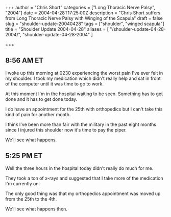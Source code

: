 +++
author = "Chris Short"
categories = ["Long Thoracic Nerve Palsy", "2004"]
date = 2004-04-28T17:25:00Z
description = "Chris Short suffers from Long Thoracic Nerve Palsy with Winging of the Scapula"
draft = false
slug = "shoulder-update-20040428"
tags = ["shoulder", "winged scapula"]
title = "Shoulder Update 2004-04-28"
aliases = [
    "/shoulder-update-04-28-2004/",
    "shoulder-update-04-28-2004"
]

+++

## 8:56 AM ET

I woke up this morning at 0230 experiencing the worst pain I've ever felt in my shoulder. I took my medication which didn't really help and sat in front of the computer until it was time to go to work.

At this moment I'm in the hospital waiting to be seen. Something has to get done and it has to get done today.

I do have an appointment for the 25th with orthopedics but I can't take this kind of pain for another month.

I think I've been more than fair with the military in the past eight months since I injured this shoulder now it's time to pay the piper.

We'll see what happens.

## 5:25 PM ET

Well the three hours in the hospital today didn't really do much for me.

They took a ton of x-rays and suggested that I take more of the medication I'm currently on.

The only good thing was that my orthopedics appointment was moved up from the 25th to the 4th.

We'll see what happens then.